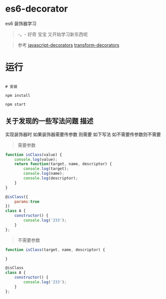 
# es6-decorator

es6 装饰器学习
> -。- 好奇 宝宝 又开始学习新东西呢

> 参考 [javascript-decorators](https://github.com/wycats/javascript-decorators/blob/master/README.md)
> [transform-decorators](https://babeljs.io/docs/plugins/transform-decorators/)

# 运行

``` shell

# 安装

npm install

npm start
```

## 关于发现的一些写法问题 描述

实现装饰器时 如果装饰器需要传参数 则需要 如下写法  如不需要传参数则不需要

> 需要参数

``` javascript
function isClass(value) {
    console.log(value);
    return function(target, name, descriptor) {
        console.log(target);
        console.log(name);
        console.log(descriptor);
    }
}

@isClass({
    params:true
})
class A {
    constructor() {
        console.log('233');
    }
};
```

> 不需要参数

``` javascript
function isClass(target, name, descriptor) {

}

@isClass
class A {
    constructor() {
        console.log('233');
    }
};
```